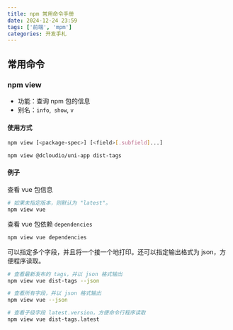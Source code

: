 ```yaml
---
title: npm 常用命令手册
date: 2024-12-24 23:59
tags: ['前端', 'mpm']
categories: 开发手札
---
```


## 常用命令

### npm view

- 功能：查询 npm 包的信息
- 别名：`info`,` show`, `v`

#### 使用方式

```bash
npm view [<package-spec>] [<field>[.subfield]...]

npm view @dcloudio/uni-app dist-tags
```

<!-- more -->

#### 例子

查看 vue 包信息

```bash
# 如果未指定版本，则默认为 "latest"。
npm view vue
```

查看 vue 包依赖 `dependencies`

```bash
npm view vue dependencies
```

可以指定多个字段，并且将一个接一个地打印。还可以指定输出格式为 json，方便程序读取。

```bash
# 查看最新发布的 tags，并以 json 格式输出
npm view vue dist-tags --json

# 查看所有字段，并以 json 格式输出
npm view vue --json

# 查看子级字段 latest.version，方便命令行程序读取
npm view vue dist-tags.latest
```
